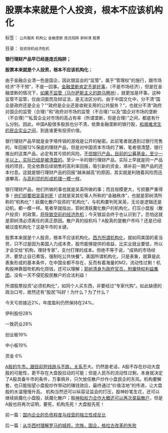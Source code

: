 # 股票本来就是个人投资，根本不应该机构化

标签： `公共服务` `机构公` `金融垄断` `庞氏陷阱` `郭树清` `股票` 

目录： `投资投机经济危机`

**银行理财产品早已经是庞氏陷阱；**

**股票本来就是个人投资，根本不应该机构化**；

由于金融企业清一色是国企，因此银监会的“监管”，属于“管理权”的施行，跟市场经济“不干预”，不是一回事。[金融垄断肯定不是好事](../../../2012/10/15/改革能够成功的关键在于精兵简政.md)，（不是市场经济），但是在金融垄断的情况下，[如果不监管（马尔萨斯主义的跑马圈地](../../../2012/6/7/国有垄断利益集团借改革为名“跑马圈地”.md)），就更加是坏事。这种监管不监管，仅由词面而及辩证法，是无法区分的。由于中国文化中，分不清“国企是政府还是企业？”“政府是企业还是收税支用的公共服务？”，也就分不清“政府对国企的监管（合理）”和“政府对市场的监管（不合理）”以及“国企对市场的垄断（不合理）”“私营企业对市场的高占有率（所谓垄断，但是合理）”之间，都底有什么分别。因此，中国A股很多股民也分不清，依靠金融垄断的银行股，[和艰难求生的民企实业之间](../../../2012/1/11/炒新是股市投资；打新是政策食利.md)，到底谁更有投资价值。

银行理财产品早就是金字塔传销的游戏是公开的秘密。此前笔者就遇到过银行兜售的，年回报12%保底的理财产品，但是对中国资本市场的了解，笔者很清楚，银行推出的这类产品，必定有其亏损的风险。[不但银行产品，目前的公募基金，至少一半以上，实际已经是被清盘的](../../../2008/4/24/公募基金不死，股民暴利可期.md)。至少一半的银行理财产品，实际上早就是同一产品线的项目，完全依靠后续销售的高利率回报，吸引新的资金，填补前一期产品的还本付息。这就是银行理财产品的回报“越来越高”的原因，其实就是利随着风险而迅速攀高，[与高利贷的形成机理一模一样](../../../2011/9/21/打压“投机和高利贷”，经济危机只会火上添油.md)。

银行理财产品，他们所做的事也就是吴英所做的事；而且规模更大，亏损要严重得多！[他们却要把吴英判死](../../../2012/6/10/为什么金融秩序Order吴英该死.md)！这就是吴其伦等人所称的“金融秩序”，也就是郭树清所称的“机构化”！妖魔化散户投资的“机构化”，与机构要判死吴英，无论是逻辑还是动机，都一模一样。笔者早就指出，郭树清妖魔化散户的机构化，打压小盘股（散户投资）的政策，[将导致空前的经济危机](../../../2012/4/24/强盗逻辑正在制造空前的金融危机和经济危机.md)；今天银监会终于也认识到了。恐怕这就是郭树清必须离任的真正原因。散户真的投机吗？A股真的是散户市吗？还是已经被过度机构化？这是牛市的关键。

股票本来就是个人股资，根本不应该机构化。[西方所谓机构化](../../../2013/1/14/习惯计划经济的专家，忍受不了股民有钱赚.md)，就如同美国的麦当劳，只不过是因为美国人力成本贵，股市能够提供的收益，比实业就业要低，所以才会交给“机构，理财专家”，支付打理的成本。但绝不等于说，“成熟的市场经济，要禁止自已煮饭，强制吃公共快餐”。美国所谓机构化，只是表象，就算是此表象形成的基本条件，在中国全都不存在，反而有着海量的M2，流动性过剩！机构股神靠鼓吹机构化捞钱，还可以理解；[郭树清身为政府官员，附庸特权利益集团](../../../2013/3/18/郭树清的机构化得罪了散户股民利益集团.md)，没有一天不侵犯股民散户的合法利益！

所谓股票投资“必须机构化”，如同个人买东西，非要经过“专家代购”。如此缺德的政治口号，居然还有“股民”叫好！为什么？为了什么？

今天亏损接近2%，年度盈利仍然保持在24%。

伊利股份28%

一致药业28%

创业板19%

中小板19%

资金 6%

[A股的牛市，跟目前短线跌与不跌，关系不](../../../2012/1/18/解除对小盘股的歧视性打压，A股牛市将不惧IPO.md)大。仍然是老话，A股不存在炒动大盘股的可能性，更不存在大盘股拉动的可能；但是人民币的流动性过剩，本身就决定了A股具备牛市的条件，万事俱并，只欠放任散户炒作小盘民企的东风。机构要解套，也只能指望小盘股炒作带动的赚钱效应，最终通过“价值洼地”的传递，让大盘股的水温慢慢升高。
机构当然还可以纵容证监会的打压，股神妙笔生花，还可以继续妖魔化小盘股，妖魔化散户；股[神和权力合作大概还可以再次臭扁散户](../../../2011/6/20/管理层应反思为“A股机构化”而妖魔化散户.md)，但是A股也将再次证明，要死，机构先死！大盘股先死！

前一篇：[国内企业的负债程度与经营的独立性成反比](../../../2013/3/28/国内企业的负债程度与经营的独立性成反比.md)

后一篇：[从华西村理解罗马的城邦，宗族，国企，格拉古改革的失败](../../../2013/3/29/从华西村理解罗马的城邦，宗族，国企，格拉古改革的失败.md)